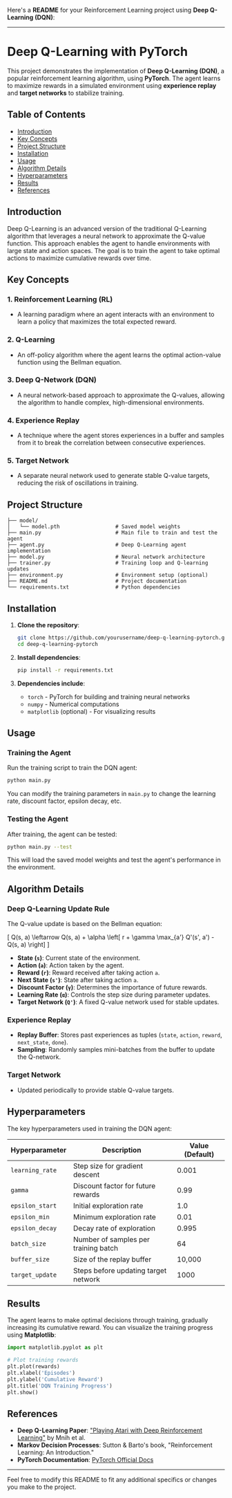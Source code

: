 Here's a **README** for your Reinforcement Learning project using **Deep Q-Learning (DQN)**:

---

# **Deep Q-Learning with PyTorch**

This project demonstrates the implementation of **Deep Q-Learning (DQN)**, a popular reinforcement learning algorithm, using **PyTorch**. The agent learns to maximize rewards in a simulated environment using **experience replay** and **target networks** to stabilize training.

## **Table of Contents**

- [Introduction](#introduction)
- [Key Concepts](#key-concepts)
- [Project Structure](#project-structure)
- [Installation](#installation)
- [Usage](#usage)
- [Algorithm Details](#algorithm-details)
- [Hyperparameters](#hyperparameters)
- [Results](#results)
- [References](#references)

## **Introduction**

Deep Q-Learning is an advanced version of the traditional Q-Learning algorithm that leverages a neural network to approximate the Q-value function. This approach enables the agent to handle environments with large state and action spaces. The goal is to train the agent to take optimal actions to maximize cumulative rewards over time.

## **Key Concepts**

### 1. **Reinforcement Learning (RL)**
   - A learning paradigm where an agent interacts with an environment to learn a policy that maximizes the total expected reward.

### 2. **Q-Learning**
   - An off-policy algorithm where the agent learns the optimal action-value function using the Bellman equation.

### 3. **Deep Q-Network (DQN)**
   - A neural network-based approach to approximate the Q-values, allowing the algorithm to handle complex, high-dimensional environments.

### 4. **Experience Replay**
   - A technique where the agent stores experiences in a buffer and samples from it to break the correlation between consecutive experiences.

### 5. **Target Network**
   - A separate neural network used to generate stable Q-value targets, reducing the risk of oscillations in training.

## **Project Structure**

```
├── model/
│   └── model.pth                  # Saved model weights
├── main.py                        # Main file to train and test the agent
├── agent.py                       # Deep Q-Learning agent implementation
├── model.py                       # Neural network architecture
├── trainer.py                     # Training loop and Q-learning updates
├── environment.py                 # Environment setup (optional)
├── README.md                      # Project documentation
└── requirements.txt               # Python dependencies
```

## **Installation**

1. **Clone the repository**:
   ```bash
   git clone https://github.com/yourusername/deep-q-learning-pytorch.git
   cd deep-q-learning-pytorch
   ```

2. **Install dependencies**:
   ```bash
   pip install -r requirements.txt
   ```

3. **Dependencies include**:
   - `torch` - PyTorch for building and training neural networks
   - `numpy` - Numerical computations
   - `matplotlib` (optional) - For visualizing results

## **Usage**

### **Training the Agent**
   Run the training script to train the DQN agent:
   ```bash
   python main.py
   ```

   You can modify the training parameters in `main.py` to change the learning rate, discount factor, epsilon decay, etc.

### **Testing the Agent**
   After training, the agent can be tested:
   ```bash
   python main.py --test
   ```

   This will load the saved model weights and test the agent's performance in the environment.

## **Algorithm Details**

### **Deep Q-Learning Update Rule**

The Q-value update is based on the Bellman equation:

\[
Q(s, a) \leftarrow Q(s, a) + \alpha \left[ r + \gamma \max_{a'} Q'(s', a') - Q(s, a) \right]
\]

- **State (`s`)**: Current state of the environment.
- **Action (`a`)**: Action taken by the agent.
- **Reward (`r`)**: Reward received after taking action `a`.
- **Next State (`s'`)**: State after taking action `a`.
- **Discount Factor (`γ`)**: Determines the importance of future rewards.
- **Learning Rate (`α`)**: Controls the step size during parameter updates.
- **Target Network (`Q'`)**: A fixed Q-value network used for stable updates.

### **Experience Replay**
   - **Replay Buffer**: Stores past experiences as tuples (`state`, `action`, `reward`, `next_state`, `done`).
   - **Sampling**: Randomly samples mini-batches from the buffer to update the Q-network.

### **Target Network**
   - Updated periodically to provide stable Q-value targets.

## **Hyperparameters**

The key hyperparameters used in training the DQN agent:

| Hyperparameter   | Description                           | Value (Default) |
|------------------|---------------------------------------|-----------------|
| `learning_rate`  | Step size for gradient descent        | 0.001           |
| `gamma`          | Discount factor for future rewards    | 0.99            |
| `epsilon_start`  | Initial exploration rate              | 1.0             |
| `epsilon_min`    | Minimum exploration rate              | 0.01            |
| `epsilon_decay`  | Decay rate of exploration             | 0.995           |
| `batch_size`     | Number of samples per training batch  | 64              |
| `buffer_size`    | Size of the replay buffer             | 10,000          |
| `target_update`  | Steps before updating target network  | 1000            |

## **Results**

The agent learns to make optimal decisions through training, gradually increasing its cumulative reward. You can visualize the training progress using **Matplotlib**:

```python
import matplotlib.pyplot as plt

# Plot training rewards
plt.plot(rewards)
plt.xlabel('Episodes')
plt.ylabel('Cumulative Reward')
plt.title('DQN Training Progress')
plt.show()
```

## **References**

- **Deep Q-Learning Paper**: ["Playing Atari with Deep Reinforcement Learning"](https://arxiv.org/abs/1312.5602) by Mnih et al.
- **Markov Decision Processes**: Sutton & Barto's book, "Reinforcement Learning: An Introduction."
- **PyTorch Documentation**: [PyTorch Official Docs](https://pytorch.org/docs/stable/index.html)

---

Feel free to modify this README to fit any additional specifics or changes you make to the project.
